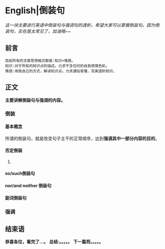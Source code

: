 # English|倒装句
*这一块主要进行英语中倒装句与强调句的透析，希望大家可以掌握倒装句。因为倒装句，实在是太常见了，加油哦~~*

## 前言
    目前所有的文章思想格式都是:知识+情感。
    知识:对于所有的知识点的描述。力求不含任何的自我感情色彩。
    情感:用我自己的方式，解读知识点。力求通俗易懂，完美透析知识。

## 正文
**主要讲解倒装句与强调的内容。**

### 倒装
#### 基本概念
所谓的倒装句，就是改变句子主干的正常顺序，达到**强调其中一部分内容的目的**。

#### 否定倒装
1.




#### so/such倒装句


#### nor/and neither 倒装句


#### 副词倒装句

### 强调







## 结束语
 **恭喜各位，看完了...。**
**总结:。。。。。**
**下一篇将。。。。。**








